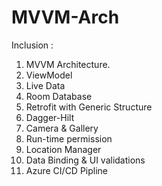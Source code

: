 # MVVM-Arch

Inclusion :
 1. MVVM Architecture.
 2. ViewModel
 3. Live Data
 4. Room Database
 5. Retrofit with Generic Structure
 6. Dagger-Hilt
 7. Camera & Gallery
 8. Run-time permission
 9. Location Manager
 10. Data Binding & UI validations
 11. Azure CI/CD Pipline
 
